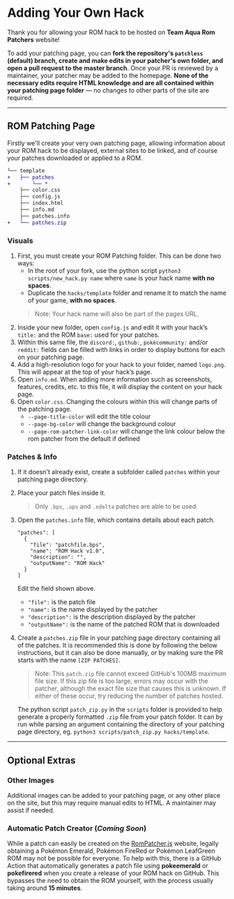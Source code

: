 # Adding Your Own Hack

Thank you for allowing your ROM hack to be hosted on **Team Aqua Rom Patchers** website!  

To add your patching page, you can **fork the repository's `patchless` (default) branch, create and make edits in your patcher's own folder, and open a pull request to the master branch**. Once your PR is reviewed by a maintainer, your patcher may be added to the homepage. **None of the necessary edits require HTML knowledge and are all contained within your patching page folder** — no changes to other parts of the site are required.

---

## ROM Patching Page
Firstly we'll create your very own patching page, allowing information about your ROM hack to be displayed, external sites to be linked, and of course your patches downloaded or applied to a ROM.
```diff
└── template
+   ├── patches
+       └── *
    ├── color.css
    ├── config.js
    ├── index.html
    ├── info.md
    ├── patches.info
+   └── patches.zip
```
### Visuals
1. First, you must create your ROM Patching folder. This can be done two ways:
    - In the root of your fork, use the python script `python3 scripts/new_hack.py name` where `name` is your hack name **with no spaces**.
    - Duplicate the `hacks/template` folder and rename it to match the name of your game, **with no spaces**.
    > Note: Your hack name will also be part of the pages URL.
2. Inside your new folder, open `config.js` and edit it with your hack’s `title:` and the ROM `base:` used for your patches.
3. Within this same file, the `discord:`, `github:`, `pokécommunity:` and/or `reddit:` fields can be filled with links in order to display buttons for each on your patching page.
4. Add a high-resolution logo for your hack to your folder, named `logo.png`. This will appear at the top of your hack’s page.
5. Open `info.md`. When adding more information such as screenshots, features, credits, etc. to this file, it will display the content on your hack page.
6. Open `color.css`. Changing the colours within this will change parts of the patching page.
    - `--page-title-color` will edit the title colour
    - `--page-bg-color` will change the background colour
    - `--page-rom-patcher-link-color` will change the link colour below the rom patcher from the default if defined

### Patches & Info
1. If it doesn't already exist, create a subfolder called `patches` within your patching page directory.
2. Place your patch files inside it.
    > Only `.bps`, `.ups` and `.xdelta` patches are able to be used.
3. Open the `patches.info` file, which contains details about each patch.
    ```
    "patches": [
      {
        "file": "patchfile.bps",
        "name": "ROM Hack v1.0",
        "description": "",
        "outputName": "ROM Hack"
      }
    ]
    ```
    Edit the field shown above.
    - `"file":` is the patch file
    - `"name":` is the name displayed by the patcher
    - `"description":` is the description displayed by the patcher
    - `"outputName":` is the name of the patched ROM that is downloaded
4. Create a `patches.zip` file in your patching page directory containing all of the patches. It is recommended this is done by following the below instructions, but it can also be done manually, or by making sure the PR starts with the name `[ZIP PATCHES]`.
    > Note:
    > This `patch.zip` file cannot exceed GitHub's 100MB maximum file size.
    > If this zip file is too large, errors may occur with the patcher, although the exact file size that causes this is unknown.
    > If either of these occur, try reducing the number of patches hosted.
    
    The python script `patch_zip.py` in the `scripts` folder is provided to help generate a properly formatted `.zip` file from your patch folder. It can by run while parsing an argument containing the directory of your patching page directory, eg. `python3 scripts/patch_zip.py hacks/template`.

---

## Optional Extras
### Other Images
Additional images can be added to your patching page, or any other place on the site, but this may require manual edits to HTML. A maintainer may assist if needed.

### Automatic Patch Creator (*Coming Soon*)
While a patch can easily be created on the [RomPatcher.js](https://www.marcrobledo.com/RomPatcher.js/) website, legally obtaining a Pokémon Emerald, Pokémon FireRed or Pokémon LeafGreen ROM may not be possible for everyone. To help with this, there is a GitHub Action that automatically generates a patch file using **pokeemerald** or **pokefirered** when you create a release of your ROM hack on GitHub. This bypasses the need to obtain the ROM yourself, with the process usually taking around **15 minutes**.

